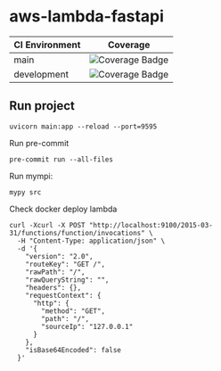 # aws-lambda-fastapi

| CI Environment | Coverage |
|-----------|----------|
| main| ![Coverage Badge](https://github.com/ronihdzz/aws-lambda-fastapi/tree/artifacts/main/latest/coverage.svg) |
| development| ![Coverage Badge](https://github.com/ronihdzz/aws-lambda-fastapi/tree/artifacts/development/latest/coverage.svg) |



## Run project

```
uvicorn main:app --reload --port=9595
```

Run pre-commit

```
pre-commit run --all-files
```

Run mympi:

```
mypy src 
```



Check docker deploy lambda

```
curl -Xcurl -X POST "http://localhost:9100/2015-03-31/functions/function/invocations" \
  -H "Content-Type: application/json" \
  -d '{
    "version": "2.0",
    "routeKey": "GET /",
    "rawPath": "/",
    "rawQueryString": "",
    "headers": {},
    "requestContext": {
      "http": {
        "method": "GET",
        "path": "/",
        "sourceIp": "127.0.0.1"
      }
    },
    "isBase64Encoded": false
  }'
```
